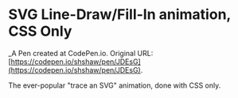 # SVG Line-Draw/Fill-In animation, CSS Only
 _A Pen created at CodePen.io. Original URL: [https://codepen.io/shshaw/pen/JDEsG](https://codepen.io/shshaw/pen/JDEsG).

 The ever-popular "trace an SVG" animation, done with CSS only.
